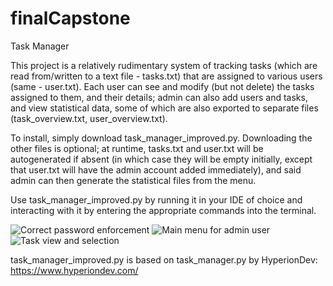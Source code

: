 # finalCapstone

Task Manager

This project is a relatively rudimentary system of tracking tasks (which are read from/written to a text file - tasks.txt) that are assigned to various users (same - user.txt). Each user can see and modify (but not delete) the tasks assigned to them, and their details; admin can also add users and tasks, and view statistical data, some of which are also exported to separate files (task_overview.txt, user_overview.txt).

To install, simply download task_manager_improved.py. Downloading the other files is optional; at runtime, tasks.txt and user.txt will be autogenerated if absent (in which case they will be empty initially, except that user.txt will have the admin account added immediately), and said admin can then generate the statistical files from the menu.

Use task_manager_improved.py by running it in your IDE of choice and interacting with it by entering the appropriate commands into the terminal.

![Correct password enforcement](https://github.com/DevLawall/finalCapstone/assets/134338669/20d434a3-475d-4e62-abd0-37e6a47e56c4)
![Main menu for admin user](https://github.com/DevLawall/finalCapstone/assets/134338669/80ff55ac-3870-49cc-9af4-b71729c4637a)
![Task view and selection](https://github.com/DevLawall/finalCapstone/assets/134338669/bf101c5f-676a-4abf-89c1-ee56529b73f9)

task_manager_improved.py is based on task_manager.py by HyperionDev: https://www.hyperiondev.com/
